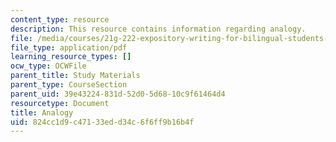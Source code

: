 ```yaml
---
content_type: resource
description: This resource contains information regarding analogy.
file: /media/courses/21g-222-expository-writing-for-bilingual-students-fall-2002/824cc1d9c47133edd34c6f6ff9b16b4f_MIT21G_222F02_analogy.pdf
file_type: application/pdf
learning_resource_types: []
ocw_type: OCWFile
parent_title: Study Materials
parent_type: CourseSection
parent_uid: 39e43224-831d-52d0-5d68-10c9f61464d4
resourcetype: Document
title: Analogy
uid: 824cc1d9-c471-33ed-d34c-6f6ff9b16b4f
---
```


